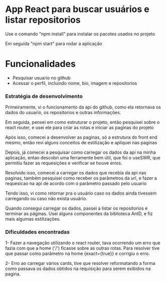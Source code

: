 # App React para buscar usuários e listar repositorios

Use o comando "npm install" para instalar os pacotes usados no projeto

Em seguida "npm start" para rodar a aplicação

# Funcionalidades
- Pesquisar usuario no github
- Acessar o perfil, incluindo nome, bio, imagem e repositorios

### Estratégia de desenvolvimento


Primeiramente, vi o funcionamento da api do github, como ela retornava os dados do usuario, os repositorios e outras informações.

Em seguida, pensei em como estruturar o projeto, então pesquisei sobre o react router, e usei ele para criar as rotas e iniciar as paginas do projeto

Após isso, comecei a desenvolver as paginas, só a estrutura do front end mesmo, então revi alguns conceitos de estilização e apliquei nas paginas

Depois, já comecei a pesquisar como carregar os dados da api na minha aplicação, entao descobri uma ferramente bem útil, que foi o useSWR,
que permitiu fazer as requesições e verificar se houve erros.

Resolvido isso, comecei a carregar os dados que recebia da api nas paginas, também pesquisei como receber os parâmetros da url, e fazer a requesicao na api
de acordo com o parâmetro passado pelo usuario

Tendo isso, vi como retornar pra o usuário caso os dados ainda tivessem carregando ou caso não exista usuário.

Quando consegui carregar os dados, passei a listar os repositorios e terminar as páginas. Usei alguns componentes da biblioteca AntD, e fiz mais algumas estilizações.


### Dificuldades encontradas

1- Fazer a navegação utilizando o react router, tava ocorrendo um erro que fazia com que a home ('/') ficasse sobre as outras rotas. Para resolver tive que passar como 
parâmetro na home {exact={true}} e corrigiu o erro.

2- Erro ao carregar vários cards, tive que resolver reformatando a forma como passava os dados obtidos na requisição para serem exibidos na pagina.


